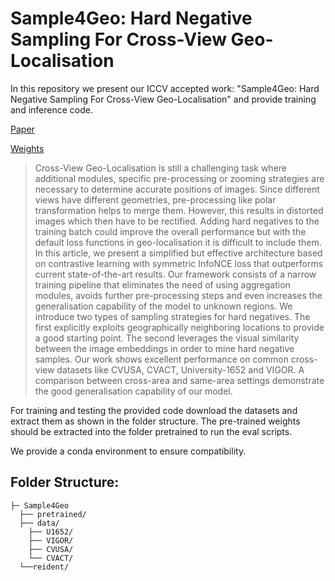 # Sample4Geo: Hard Negative Sampling For Cross-View Geo-Localisation

In this repository we present our ICCV accepted work: "Sample4Geo: Hard Negative Sampling For Cross-View Geo-Localisation" and provide training and inference code. 

[Paper](https://arxiv.org/abs/2303.11851) 

[Weights](https://drive.google.com/drive/folders/1PMuUqvDnCb216D8_ZDDJzDD3FxeH5BoA?usp=drive_link)


> Cross-View Geo-Localisation is still a challenging task where additional modules, specific pre-processing or zooming strategies are necessary to determine accurate positions of images. Since different views have different geometries, pre-processing like polar transformation helps to merge them. However, this results in distorted images which then have to be rectified. Adding hard negatives to the training batch could improve the overall performance but with the default loss functions in geo-localisation it is difficult to include them. In this article, we present a simplified but effective architecture based on contrastive learning with symmetric InfoNCE loss that outperforms current state-of-the-art results. Our framework consists of a narrow training pipeline that eliminates the need of using aggregation modules, avoids further pre-processing steps and even increases the generalisation capability of the model to unknown regions. We introduce two types of sampling strategies for hard negatives. The first explicitly exploits geographically neighboring locations to provide a good starting point. The second leverages the visual similarity between the image embeddings in order to mine hard negative samples. Our work shows excellent performance on common cross-view datasets like CVUSA, CVACT, University-1652 and VIGOR. A comparison between cross-area and same-area settings demonstrate the good generalisation capability of our model. 


For training and testing the provided code download the datasets and extract them as shown in the folder structure. The pre-trained weights should be extracted into the folder pretrained to run the eval scripts.

We provide a conda environment to ensure compatibility.

## Folder Structure:

```
├─ Sample4Geo
  ├── pretrained/
  ├── data/
    ├── U1652/
    ├── VIGOR/ 
    ├── CVUSA/	
    └── CVACT/
  └──reident/

```


